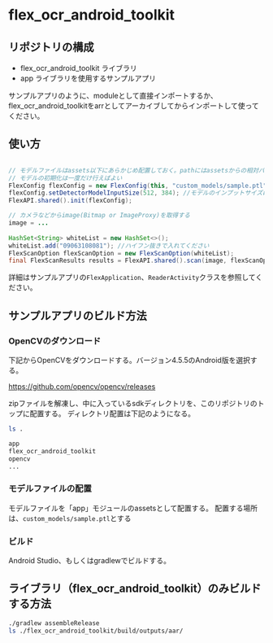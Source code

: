 # flex_ocr_android_toolkit

## リポジトリの構成

- flex_ocr_android_toolkit ライブラリ
- app ライブラリを使用するサンプルアプリ

サンプルアプリのように、moduleとして直接インポートするか、
flex_ocr_android_toolkitをarrとしてアーカイブしてからインポートして使ってください。

## 使い方

```Java

// モデルファイルはassets以下にあらかじめ配置しておく。pathにはassetsからの相対パスを指定する。
// モデルの初期化は一度だけ行えばよい
FlexConfig flexConfig = new FlexConfig(this, "custom_models/sample.ptl");
flexConfig.setDetectorModelInputSize(512, 384); //モデルのインプットサイズに合わせる
FlexAPI.shared().init(flexConfig);

// カメラなどからimage(Bitmap or ImageProxy)を取得する
image = ...        
        
HashSet<String> whiteList = new HashSet<>();
whiteList.add("09063108081"); //ハイフン抜きで入れてください
FlexScanOption flexScanOption = new FlexScanOption(whiteList);
final FlexScanResults results = FlexAPI.shared().scan(image, flexScanOption);
```

詳細はサンプルアプリの`FlexApplication`、`ReaderActivity`クラスを参照してください。

## サンプルアプリのビルド方法

### OpenCVのダウンロード

下記からOpenCVをダウンロードする。バージョン4.5.5のAndroid版を選択する。

https://github.com/opencv/opencv/releases

zipファイルを解凍し、中に入っているsdkディレクトリを、このリポジトリのトップに配置する。
ディレクトリ配置は下記のようになる。

```bash
ls .

app
flex_ocr_android_toolkit
opencv
...
```


### モデルファイルの配置

モデルファイルを「app」モジュールのassetsとして配置する。
配置する場所は、`custom_models/sample.ptl`とする

### ビルド
Android Studio、もしくはgradlewでビルドする。

## ライブラリ（flex_ocr_android_toolkit）のみビルドする方法

```bash
./gradlew assembleRelease
ls ./flex_ocr_android_toolkit/build/outputs/aar/
```
